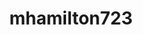 ---
title: mhamilton723
github: https://github.com/mhamilton723
mode: light
transition: 3s
archetype:
- Minimalistic
- Cool Banner
---